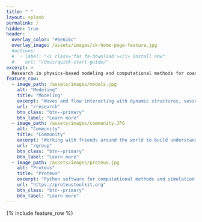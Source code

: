 ```yaml
---
title: " "
layout: splash
permalink: /
hidden: true
header:
  overlay_color: "#5e616c"
  overlay_image: /assets/images/ck-home-page-feature.jpg
  #actions:
  #  - label: "<i class='fas fa-download'></i> Install now"
  #    url: "/docs/quick-start-guide/"
excerpt: >
  Research in physics-based modeling and computational methods for coastal, hydraulic, and hydrologic engineering. <bf />
feature_row:
  - image_path: /assets/images/models.jpg
    alt: "Modeling"
    title: "Modeling"
    excerpt: "Waves and flow interacting with dynamic structures, vessels, soil, sediments, vegetation..."
    url: "/research"
    btn_class: "btn--primary"
    btn_label: "Learn more"
  - image_path: /assets/images/community.JPG
    alt: "Community"
    title: "Community"
    excerpt: "Working with friends around the world to build understanding of natural and engineered systems."
    url: "/group"
    btn_class: "btn--primary"
    btn_label: "Learn more"
  - image_path: /assets/images/proteus.jpg
    alt: "Proteus"
    title: "Proteus"
    excerpt: "Python software for computational methods and simulation. Model waves, open channel flow, fluid-structure interaction, etc..."
    url: "https://proteustoolkit.org"
    btn_class: "btn--primary"
    btn_label: "Learn more"      
---
```


{% include feature_row %}
